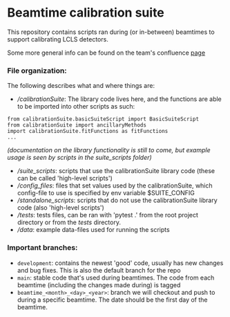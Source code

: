 # Beamtime calibration suite
This repository contains scripts ran during (or in-between) beamtimes to support calibrating LCLS detectors.

Some more general info can be found on the team's confluence [page](https://confluence.slac.stanford.edu/display/LCLSDET/LCLS+Detector+Department+Home) 


### File organization:

The following describes what and where things are:

* _/calibrationSuite_: The library code lives here, and the functions are able to be imported into other scripts as such:
```
from calibrationSuite.basicSuiteScript import BasicSuiteScript
from calibrationSuite import ancillaryMethods
import calibrationSuite.fitFunctions as fitFunctions
...
```
_(documentation on the library functionality is still to come, but example usage is seen by scripts in the suite_scripts folder)_

* _/suite_scripts_: scripts that use the calibrationSuite library code (these can be called 'high-level scripts')
* _/config_files_: files that set values used by the calibrationSuite, which config-file to use is specified by env variable $SUITE_CONFIG
* _/standalone_scripts_: scripts that do not use the calibrationSuite library code (also 'high-level scripts')
* _/tests_: tests files, can be ran with 'pytest .' from the root project directory or from the _tests_ directory.
* _/data_: example data-files used for running the scripts


### Important branches:

* `development`: contains the newest 'good' code, usually has new changes and bug fixes. This is also the default branch for the repo
* `main`: stable code that's used during beamtimes. The code from each beamtime (including the changes made during) is tagged
* `beamtime_<month>_<day>_<year>`: branch we will checkout and push to during a specific beamtime. The date should be the first day of the beamtime.